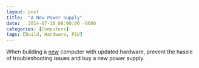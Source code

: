 ```yaml
---
layout: post
title:  "A New Power Supply"
date:   2014-07-16 08:00:00 -0600
categories: [Computers]
tags: [Build, Hardware, PSU]
---
```


When building a [new](https://halosprotest.wordpress.com/2014/07/12/devils-canyon/) computer with updated hardware, prevent the hassle of troubleshooting issues and buy a new power supply.
